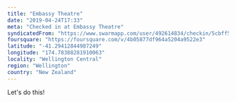 ```yaml
---
title: "Embassy Theatre"
date: "2019-04-24T17:33"
meta: "Checked in at Embassy Theatre"
syndicatedFrom: "https://www.swarmapp.com/user/492614834/checkin/5cbff50f7c891c002dea1c89"
foursquare: "https://foursquare.com/v/4b05877df964a5204a9522e3"
latitude: "-41.29412844987249"
longitude: "174.78388281910063"
locality: "Wellington Central"
region: "Wellington"
country: "New Zealand"
---
```

Let's do this!
